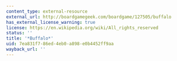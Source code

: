 ```yaml
---
content_type: external-resource
external_url: http://boardgamegeek.com/boardgame/127505/buffalo
has_external_license_warning: true
license: https://en.wikipedia.org/wiki/All_rights_reserved
status: ''
title: '*Buffalo*'
uid: 7ea831f7-86ed-4eb0-a898-e0b4452ff9aa
wayback_url: ''
---
```

